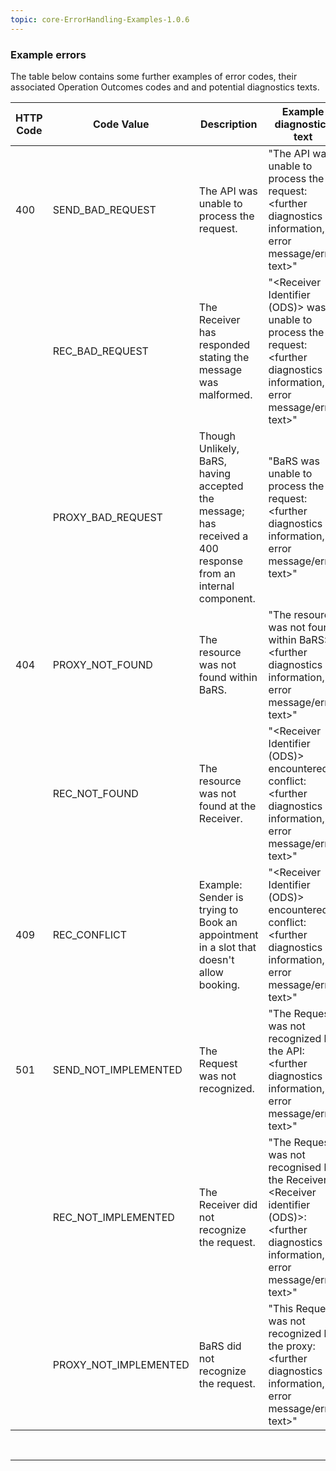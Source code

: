 ```yaml
---
topic: core-ErrorHandling-Examples-1.0.6
---
```


### Example errors

The table below contains some further examples of error codes, their associated Operation Outcomes codes and and potential diagnostics texts.

| HTTP Code | Code Value            | Description                                                                                                 | Example diagnostics text                                                                                                                    |
|-----------|-----------------------|-------------------------------------------------------------------------------------------------------------|---------------------------------------------------------------------------------------------------------------------------------------------|
| 400       | SEND_BAD_REQUEST      | The API was unable to process the request.                                                                  | "The API was unable to process the request: <further diagnostics information, error message/error text>"                                    |
|           | REC_BAD_REQUEST       | The Receiver has responded stating the message was malformed.                                               | "<Receiver Identifier (ODS)> was unable to process the request: <further diagnostics information, error message/error text>"                |
|           | PROXY_BAD_REQUEST     | Though Unlikely, BaRS, having accepted the message; has received a 400 response from an internal component. | "BaRS was unable to process the request: <further diagnostics information, error message/error text>"                                       |
| 404       | PROXY_NOT_FOUND       | The resource was not found within BaRS.                                                                     | "The resource was not found within BaRS: <further diagnostics information, error message/error text>"                                       |
|           | REC_NOT_FOUND         | The resource was not found at the Receiver.                                                                 | "<Receiver Identifier (ODS)> encountered a conflict: <further diagnostics information, error message/error text>"                           |
| 409       | REC_CONFLICT          | Example: Sender is trying to Book an appointment in a slot that doesn't allow booking.                      | "<Receiver Identifier (ODS)> encountered a conflict: <further diagnostics information, error message/error text>"                           |
| 501       | SEND_NOT_IMPLEMENTED  | The Request was not recognized.                                                                             | "The Request was not recognized by the API: <further diagnostics information, error message/error text>"                                    |
|           | REC_NOT_IMPLEMENTED   | The Receiver did not recognize the request.                                                                 | "The Request was not recognised by the Receiver - <Receiver identifier (ODS)>: <further diagnostics information, error message/error text>" |
|           | PROXY_NOT_IMPLEMENTED | BaRS did not recognize the request.                                                                         | "This Request was not recognized by the proxy: <further diagnostics information, error message/error text>"                                 |

<br>
<hr>